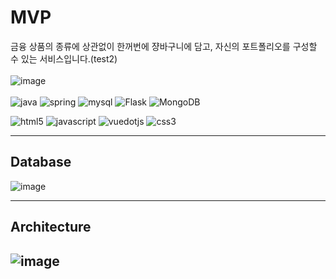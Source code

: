 # MVP
금융 상품의 종류에 상관없이 한꺼번에 쟝바구니에 담고, 자신의 포트폴리오를 구성할 수 있는 서비스입니다.(test2)
<br><br>
![image](https://github.com/user-attachments/assets/ad7457d9-459b-4455-aacd-a3ad756f52e3)
<br><br>
![java](https://img.shields.io/badge/java-ffffff.svg?&style=for-the-badge&logo=openjdk&logoColor=black)
![spring](https://img.shields.io/badge/spring-6DB33F.svg?&style=for-the-badge&logo=spring&logoColor=white)
![mysql](https://img.shields.io/badge/mysql-4479A1.svg?&style=for-the-badge&logo=mysql&logoColor=white)
![Flask](https://img.shields.io/badge/flask-000000.svg?&style=for-the-badge&logo=flask&logoColor=while)
![MongoDB](https://img.shields.io/badge/mongoDB-47A248.svg?&style=for-the-badge&logo=MongoDB&logoColor=while)
<br>

![html5](https://img.shields.io/badge/html5-E34F26.svg?&style=for-the-badge&logo=html5&logoColor=white)
![javascript](https://img.shields.io/badge/javascript-F7DF1E.svg?&style=for-the-badge&logo=javascript&logoColor=white)
![vuedotjs](https://img.shields.io/badge/vue.js-4FC08D.svg?&style=for-the-badge&logo=vuedotjs&logoColor=white)
![css3](https://img.shields.io/badge/css3-1572B6.svg?&style=for-the-badge&logo=css3&logoColor=white)

---
## Database
![image](https://github.com/user-attachments/assets/3108e92f-0e6e-4dc9-a90e-8f97b3626644)

---
## Architecture
![image](https://github.com/user-attachments/assets/456eba30-90e3-44d2-8a06-ec0a6068e8f9)
---

